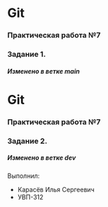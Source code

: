 # Git
### Практическая работа №7
### Задание 1.
##### Изменено в ветке main

# Git
### Практическая работа №7
### Задание 2.
##### Изменено в ветке dev

Выполнил:
* Карасёв Илья Сергеевич
* УВП-312
